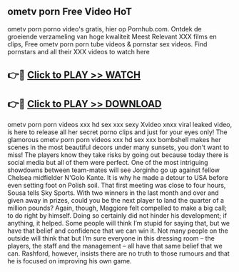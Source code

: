 ## ometv porn Free Video HoT 

ometv porn porno video's gratis, hier op Pornhub.com. Ontdek de groeiende verzameling van hoge kwaliteit Meest Relevant XXX films en clips,
Free ometv porn porn tube videos & pornstar sex videos. Find pornstars and all their XXX videos to watch here


## 👉🔴 [Click to PLAY >> WATCH](http://us.freeplayer.one?title=ometv_porn&ref=16D)

## 👉🔴 [Click to PLAY >> DOWNLOAD](http://us.freeplayer.one?title=ometv_porn&ref=16D)


ometv porn porn videos xxx hd sex xxx sexy Xvideo xnxx viral leaked video, is here to release all her secret porno clips and just for your eyes only! The glamorous ometv porn porn videos xxx hd sex xxx bombshell makes her scenes in the most beautiful decors under many sunsets, you don't want to miss! The players know they take risks by going out because today there is social media but all of them were perfect. One of the most intriguing showdowns between team-mates will see Jorginho go up against fellow Chelsea midfielder N'Golo Kante. It is why he made a detour to USA before even setting foot on Polish soil. That first meeting was close to four hours, Sousa tells Sky Sports. With two winners in the last month and over and given away in prizes, could you be the next player to land the quarter of a million pounds? Again, though, Maggiore felt compelled to make a big call; to do right by himself. Doing so certainly did not hinder his development; if anything, it helped. Some people will think I’m stupid for saying that, but we have that belief and confidence that we can win it. Not many people on the outside will think that but I’m sure everyone in this dressing room – the players, the staff and the management – all have that same belief that we can. Rashford, however, insists there are no truth to those rumours and that he is focused on improving his own game.